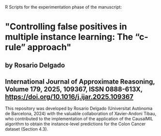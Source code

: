 R Scripts for the experimentation phase of the manuscript: 

# "Controlling false positives in multiple instance learning: The “c-rule” approach"
## by Rosario Delgado
## International Journal of Approximate Reasoning, Volume 179, 2025, 109367, ISSN 0888-613X, https://doi.org/10.1016/j.ijar.2025.109367

This repository was developed by Rosario Delgado (Universitat Autònoma de Barcelona, 2024) with the valuable collaboration of Xavier-Andoni Tibau, who contributed to the implementation of the application of the CausalMIL algorithm to obtain the instance-level predictions for the Colon Cancer dataset (Section 4.3).

